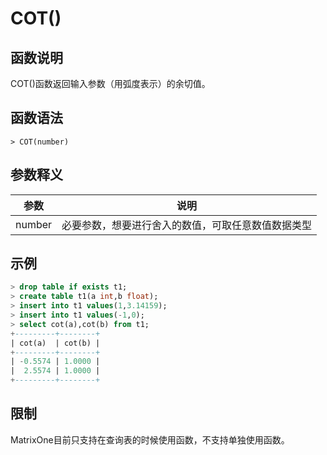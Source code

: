 # **COT()**

## **函数说明**

COT()函数返回输入参数（用弧度表示）的余切值。


## **函数语法**

```
> COT(number)
```
## **参数释义**
|  参数   | 说明  |
|  ----  | ----  |
| number | 必要参数，想要进行舍入的数值，可取任意数值数据类型 |



## **示例**

```sql
> drop table if exists t1;
> create table t1(a int,b float);
> insert into t1 values(1,3.14159);
> insert into t1 values(-1,0);
> select cot(a),cot(b) from t1;
+---------+--------+
| cot(a)  | cot(b) |
+---------+--------+
| -0.5574 | 1.0000 |
|  2.5574 | 1.0000 |
+---------+--------+
```

## **限制**
MatrixOne目前只支持在查询表的时候使用函数，不支持单独使用函数。